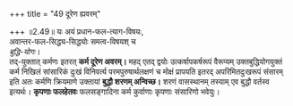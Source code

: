 +++
title = "49 दूरेण ह्यवरम्"

+++
॥2.49॥ यः अयं प्रधान-फल-त्याग-विषयः,  
अवान्तर-फल-सिद्ध्य-सिद्ध्योः समत्व-विषयश् च  
_बुद्धि-योगः_।  
तद्-युक्तात् कर्मणः इतरत् **कर्म दूरेण अवरम्।** महद् एतद्
द्वयोः उत्कर्षापकर्षरूपं वैरूप्यम् उक्तबुद्धियोगयुक्तं कर्म निखिलं
सांसारिकं दुःखं विनिवर्त्य परमपुरुषार्थलक्षणं च मोक्षं प्रापयति इतरद्
अपरिमितदुःखरूपं संसारम् इति अतः कर्मणि क्रियमाणे उक्तायां **बुद्धौ
शरणम् अन्विच्छ।** शरणं वासस्थानम् तस्याम् एव बुद्धौ वर्तस्व इत्यर्थः।
**कृपणाः फलहेतवः** फलसङ्गादिना कर्म कुर्वाणाः कृपणाः संसारिणो भवेयुः।  
